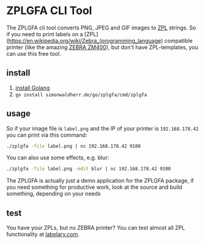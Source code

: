 # ZPLGFA CLI Tool

The ZPLGFA cli tool converts PNG, JPEG and GIF images to [ZPL](https://www.zebra.com/content/dam/zebra/manuals/printers/common/programming/zpl-zbi2-pm-en.pdf) strings.
So if you need to print labels on a [ZPL](https://en.wikipedia.org/wiki/Zebra_(programming_language) compatible printer
(like the amazing [ZEBRA ZM400](https://amzn.to/2OD5S4n)), but don't have ZPL-templates, you can use this free tool.

## install

1. [install Golang](https://golang.org/doc/install)
1. `go install simonwaldherr.de/go/zplgfa/cmd/zplgfa`

## usage

So if your image file is `label.png` and the IP of your printer is `192.168.178.42` you can print via this command:

```sh
./zplgfa -file label.png | nc 192.168.178.42 9100
```

You can also use some effects, e.g. blur:

```sh
./zplgfa -file label.png -edit blur | nc 192.168.178.42 9100
```

The ZPLGFA is actually just a demo application for the ZPLGFA package,
if you need something for productive work, look at the source and build something, depending on your needs

## test

You have your ZPLs, but no ZEBRA printer? You can test almost all ZPL functionality at [labelary.com](http://labelary.com/viewer.html).